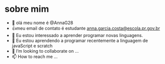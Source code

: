 # sobre mim
- 👋 olá meu nome é @AnnaG28
-  👍meu email de contato é estudante anna.garcia.costa@escola.pr.gov.br
- 👀 Eu estou interessado a aprender programar novas linguagens.
- 🌱 Eu estou aprendendo a programar recentemente a linguagem de javaScript e scratch
- 💞️ I’m looking to collaborate on ...
- 📫 How to reach me ...


